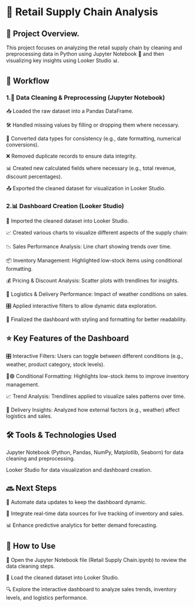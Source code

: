 # 🚀 Retail Supply Chain Analysis

## 📌 Project Overview.

This project focuses on analyzing the retail supply chain by cleaning and preprocessing data in Python using Jupyter Notebook 🐍 and then visualizing key insights using Looker Studio 📊.

## 🔄 Workflow

### 1.🧹 Data Cleaning & Preprocessing (Jupyter Notebook)

📥 Loaded the raw dataset into a Pandas DataFrame.

🛠 Handled missing values by filling or dropping them where necessary.

🔄 Converted data types for consistency (e.g., date formatting, numerical conversions).

❌ Removed duplicate records to ensure data integrity.

📊 Created new calculated fields where necessary (e.g., total revenue, discount percentages).

📤 Exported the cleaned dataset for visualization in Looker Studio.

### 2.📊 Dashboard Creation (Looker Studio)

🔗 Imported the cleaned dataset into Looker Studio.

📈 Created various charts to visualize different aspects of the supply chain:

📉 Sales Performance Analysis: Line chart showing trends over time.

📦 Inventory Management: Highlighted low-stock items using conditional formatting.

💰 Pricing & Discount Analysis: Scatter plots with trendlines for insights.

🚚 Logistics & Delivery Performance: Impact of weather conditions on sales.

🎛 Applied interactive filters to allow dynamic data exploration.

🎨 Finalized the dashboard with styling and formatting for better readability.

## ⭐ Key Features of the Dashboard

🎛 Interactive Filters: Users can toggle between different conditions (e.g., weather, product category, stock levels).

🔴🟢 Conditional Formatting: Highlights low-stock items to improve inventory management.

📈 Trend Analysis: Trendlines applied to visualize sales patterns over time.

🚀 Delivery Insights: Analyzed how external factors (e.g., weather) affect logistics and sales.

## 🛠 Tools & Technologies Used

Jupyter Notebook (Python, Pandas, NumPy, Matplotlib, Seaborn) for data cleaning and preprocessing.

Looker Studio for data visualization and dashboard creation.

## 🔜 Next Steps

🔄 Automate data updates to keep the dashboard dynamic.

📡 Integrate real-time data sources for live tracking of inventory and sales.

📊 Enhance predictive analytics for better demand forecasting.

## 🏁 How to Use

📜 Open the Jupyter Notebook file (Retail Supply Chain.ipynb) to review the data cleaning steps.

📂 Load the cleaned dataset into Looker Studio.

🔍 Explore the interactive dashboard to analyze sales trends, inventory levels, and logistics performance.
